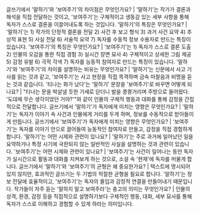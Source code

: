 글쓰기에서 '말하기'와 '보여주기'의 차이점은 무엇인가요?	| '말하기'는 작가가 결론과 해석을 직접 전달하는 것이고, '보여주기'는 구체적이고 생동감 있는 세부 사항을 통해 독자가 스스로 결론을 이끌어내도록 하는 것입니다.
'말하기'의 특징은 무엇인가요?	| '말하기'는 1) 작가의 단정적 결론을 전달 2) 사건 후 보고 형식 3) 과거 사건 요약 4) 추상적 표현 5) 사실 전달 6) 서술적 요약 7) 독자를 수동적 정보 수용자로 만드는 특징이 있습니다.
'보여주기'의 특징은 무엇인가요?	| '보여주기'는 1) 독자가 스스로 결론 도출 2) 인물의 오감을 통한 직접 경험 3) 실시간 장면 묘사 4) 구체적이고 상세한 그림 제공 5) 감정 유발 6) 극적 각색 7) 독자를 능동적 참여자로 만드는 특징이 있습니다.
'말하기'와 '보여주기'의 차이를 설명하는 비유는 무엇인가요?	| '말하기'는 신문에서 사고 기사를 읽는 것과 같고, '보여주기'는 사고 현장을 직접 목격하며 금속 마찰음과 비명을 듣는 것과 같습니다.
'티나는 화가 났다'는 '말하기' 문장을 '보여주기'로 바꾸면 어떻게 되나요?	| "티나는 문을 박살낼 듯한 기세로 닫더니 발을 쿵쾅거리며 주방으로 들어왔다. '도대체 무슨 생각이었던 거야?'"와 같이 인물의 구체적 행동과 대화를 통해 감정을 간접적으로 전달합니다.
글쓰기에서 '말하기'가 독자에게 미치는 영향은 무엇인가요?	| '말하기'는 독자가 이야기 속 사건과 인물에게 거리를 두게 하며, 정보를 수동적으로 받아들이게 만듭니다.
글쓰기에서 '보여주기'가 독자에게 미치는 영향은 무엇인가요?	| '보여주기'는 독자를 이야기 안으로 끌어들여 능동적인 참여자로 만들고, 감정을 직접 경험하게 합니다.
'말하기'는 어떤 시제와 관련이 있나요?	| '말하기'는 주로 과거에 일어났던 일을 요약하거나 특정 시기에 국한되지 않는 일반적인 사실을 설명하는 것과 관련이 있습니다.
'보여주기'는 어떤 시제와 관련이 있나요?	| '보여주기'는 사건이 일어나는 동안 독자가 실시간으로 활동과 대화를 지켜보게 하는 것으로, 소설 속 '현재'에 독자를 머물게 합니다.
글쓰기에서 '말하기'와 '보여주기'의 균형은 왜 중요한가요?	| 텍스트에 명시되어 있지 않지만, 효과적인 글쓰기는 두 기법의 적절한 균형을 필요로 합니다. '말하기'는 정보 전달에 효율적이고, '보여주기'는 독자의 몰입과 감정적 연결을 만들어내기 때문입니다.
작가들이 자주 듣는 '말하지 말고 보여주라'는 충고의 의미는 무엇인가요?	| 인물의 성격, 환경, 감정 등을 직접적으로 설명하기보다 구체적인 행동, 대화, 세부 묘사를 통해 독자가 스스로 이해하고 경험할 수 있게 하라는 의미입니다.